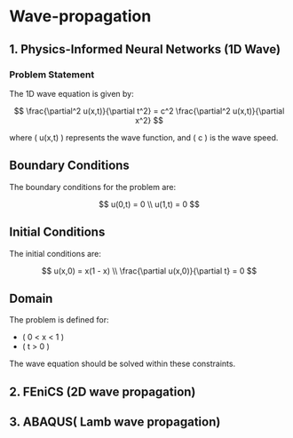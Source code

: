 # Wave-propagation
## 1. Physics-Informed Neural Networks (1D Wave) 
### Problem Statement
The 1D wave equation is given by:

$$
\frac{\partial^2 u(x,t)}{\partial t^2} = c^2 \frac{\partial^2 u(x,t)}{\partial x^2}
$$

where \( u(x,t) \) represents the wave function, and \( c \) is the wave speed.

## Boundary Conditions

The boundary conditions for the problem are:

$$
u(0,t) = 0 \\
u(1,t) = 0
$$

## Initial Conditions

The initial conditions are:

$$
u(x,0) = x(1 - x) \\
\frac{\partial u(x,0)}{\partial t} = 0
$$

## Domain

The problem is defined for:

- \( 0 < x < 1 \)
- \( t > 0 \)

The wave equation should be solved within these constraints.
## 2. FEniCS (2D wave propagation) 
## 3. ABAQUS( Lamb wave propagation)
